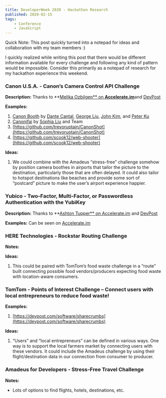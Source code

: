 ```yaml
---
title: DeveloperWeek 2020 - Hackathon Research
published: 2020-02-15
tags:
    - Conference
    - JavaScript
---
```


Quick Note: This post quickly turned into a notepad for ideas and collaboration with my team members :)

I quickly realized while writing this post that there would be different information available for every challenge and following any kind of pattern would be impossible. Consider this primarily as a notepad of research for my hackathon experience this weekend.

### **Canon U.S.A. -** Canon’s Camera Control API Challenge

**Description:** Thanks to **[Melika Ozbilgen** on **Accelerate.im**](http://accelerate.im/challenges/247)and [DevPost](https://developerweek-2020-hackathon.devpost.com/details/sponsorprizes)

**Examples:**

1. [Canon Booth](https://github.com/tyeonn/canon-booth) by [Dante Cantal](https://github.com/dcantal/), [George Liu](https://github.com/saphknight), [John Kim](https://github.com/jkim820), and [Peter Ku](https://www.peter-ku.com/)
2. [Canonifai](http://www.studiosophy.com/blog/2019/2/26/developer-week-hackathon-2019) by [Sophia Liu](http://www.studiosophy.com/blog/2019/2/26/developer-week-hackathon-2019) and Team
3. [https://github.com/trevoruptain/CanonShot](https://github.com/trevoruptain/CanonShot)
4. [https://github.com/scook12/web-shooter](https://github.com/scook12/web-shooter)

**Ideas:**

1. We could combine with the Amadeus “stress-free” challenge somehow by position camera boothes in airports that tailor the picture to the destination, particularly those that are often delayed. It could also tailor to hotspot destinations like beaches and provide some sort of “postcard” picture to make the user’s airport experience happier.

### Yubico - Two-Factor, Multi-Factor, or Passwordless Authentication with the YubiKey

**Description:** Thanks to **[Ashton Tupper** on Accelerate.im](http://accelerate.im/challenges/235) and [DevPost](https://developerweek-2020-hackathon.devpost.com/details/sponsorprizes)

**Examples:** Can be seen on [Accelerate.im](__GHOST_URL__/p/09d421e1-e154-49f7-b427-a3372310d1e3/accelerate.im)

### **HERE Technologies -** Rockstar Routing Challenge

**Notes:**

**Ideas:**

1. This could be paired with TomTom’s food waste challenge in a “route” built connecting possible food vendors/producers expecting food waste with location-aware consumers.

### **TomTom -** Points of Interest Challenge – Connect users with local entrepreneurs to reduce food waste!

**Examples:**

1. [https://devpost.com/software/sharecrumbs](https://devpost.com/software/sharecrumbs)

**Ideas:**

1. “Users” and “local entrepreneurs” can be defined in various ways. One way is to support the local farmers market by connecting users with these vendors. It could include the Amadeus challenge by using their flight/destination data in our connection from consumer to producer.

### Amadeus for Developers - Stress-Free Travel Challenge

**Notes:**

- Lots of options to find flights, hotels, destinations, etc.